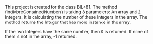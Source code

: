 This project is created for the class BIL481. 
The method findMoreContainedNumber() is taking 3 parameters: An array and 2 Integers. It is calculating the number of these Integers in the array. The method returns the Integer that has more instance in the array.

If the two Integers have the same number, then 0 is returned. If none of them is not in the array, -1 returned.